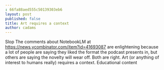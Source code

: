 ```yaml
---
: 66fa88aed555c50139303eb6
layout: post
published: false
title: Art requires a context
author: cadams
---
```

Slop
The comments about NotebookLM at https://news.ycombinator.com/item?id=41693087 are enlightening because a lot of people are saying they liked the format the podcast presents in, but others are saying the novelty will wear off.
Both are right.
Art (or anything of interest to humans really) requires a context. Educational content 
